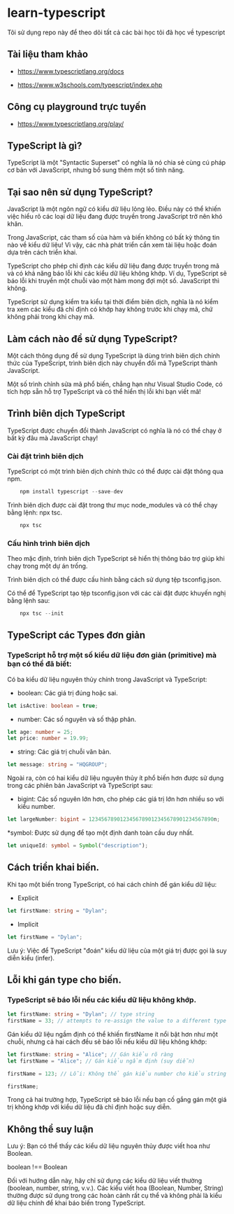 # learn-typescript

Tôi sử dụng repo này để theo dõi tất cả các bài học tôi đã học về typescript

## Tài liệu tham khảo

- https://www.typescriptlang.org/docs

- https://www.w3schools.com/typescript/index.php

## Công cụ playground trực tuyến

- https://www.typescriptlang.org/play/

## TypeScript là gì?

TypeScript là một "Syntactic Superset" có nghĩa là nó chia sẻ cùng cú pháp cơ bản với JavaScript, nhưng bổ sung thêm một số tính năng.

## Tại sao nên sử dụng TypeScript?

JavaScript là một ngôn ngữ có kiểu dữ liệu lỏng lẻo. Điều này có thể khiến việc hiểu rõ các loại dữ liệu đang được truyền trong JavaScript trở nên khó khăn.

Trong JavaScript, các tham số của hàm và biến không có bất kỳ thông tin nào về kiểu dữ liệu! Vì vậy, các nhà phát triển cần xem tài liệu hoặc đoán dựa trên cách triển khai.

TypeScript cho phép chỉ định các kiểu dữ liệu đang được truyền trong mã và có khả năng báo lỗi khi các kiểu dữ liệu không khớp.
Ví dụ, TypeScript sẽ báo lỗi khi truyền một chuỗi vào một hàm mong đợi một số. JavaScript thì không.

TypeScript sử dụng kiểm tra kiểu tại thời điểm biên dịch, nghĩa là nó kiểm tra xem các kiểu đã chỉ định có khớp hay không trước khi chạy mã, chứ không phải trong khi chạy mã.

## Làm cách nào để sử dụng TypeScript?

Một cách thông dụng để sử dụng TypeScript là dùng trình biên dịch chính thức của TypeScript, trình biên dịch này chuyển đổi mã TypeScript thành JavaScript.

Một số trình chỉnh sửa mã phổ biến, chẳng hạn như Visual Studio Code, có tích hợp sẵn hỗ trợ TypeScript và có thể hiển thị lỗi khi bạn viết mã!

## Trình biên dịch TypeScript

TypeScript được chuyển đổi thành JavaScript có nghĩa là nó có thể chạy ở bất kỳ đâu mà JavaScript chạy!

### Cài đặt trình biên dịch

TypeScript có một trình biên dịch chính thức có thể được cài đặt thông qua npm.

```typescript
    npm install typescript --save-dev
```

Trình biên dịch được cài đặt trong thư mục node_modules và có thể chạy bằng lệnh: npx tsc.

```typescript
    npx tsc
```

### Cấu hình trình biên dịch

Theo mặc định, trình biên dịch TypeScript sẽ hiển thị thông báo trợ giúp khi chạy trong một dự án trống.

Trình biên dịch có thể được cấu hình bằng cách sử dụng tệp tsconfig.json.

Có thể để TypeScript tạo tệp tsconfig.json với các cài đặt được khuyến nghị bằng lệnh sau:

```typescript
    npx tsc --init
```

## TypeScript các Types đơn giản

### TypeScript hỗ trợ một số kiểu dữ liệu đơn giản (primitive) mà bạn có thể đã biết:

Có ba kiểu dữ liệu nguyên thủy chính trong JavaScript và TypeScript:

- boolean: Các giá trị đúng hoặc sai.

```typescript
let isActive: boolean = true;
```

- number: Các số nguyên và số thập phân.

```typescript
let age: number = 25;
let price: number = 19.99;
```

- string: Các giá trị chuỗi văn bản.

```typescript
let message: string = "HQGROUP";
```

Ngoài ra, còn có hai kiểu dữ liệu nguyên thủy ít phổ biến hơn được sử dụng trong các phiên bản JavaScript và TypeScript sau:

- bigint: Các số nguyên lớn hơn, cho phép các giá trị lớn hơn nhiều so với kiểu number.

```typescript
let largeNumber: bigint = 1234567890123456789012345678901234567890n;
```

\*symbol: Được sử dụng để tạo một định danh toàn cầu duy nhất.

```typescript
let uniqueId: symbol = Symbol("description");
```

## Cách triển khai biến.

Khi tạo một biến trong TypeScript, có hai cách chính để gán kiểu dữ liệu:

- Explicit

```typescript
let firstName: string = "Dylan";
```

- Implicit

```typescript
let firstName = "Dylan";
```

Lưu ý: Việc để TypeScript "đoán" kiểu dữ liệu của một giá trị được gọi là suy diễn kiểu (infer).

## Lỗi khi gán type cho biến.

### TypeScript sẽ báo lỗi nếu các kiểu dữ liệu không khớp.

```typescript
let firstName: string = "Dylan"; // type string
firstName = 33; // attempts to re-assign the value to a different type
```

Gán kiểu dữ liệu ngầm định có thể khiến firstName ít nổi bật hơn như một chuỗi, nhưng cả hai cách đều sẽ báo lỗi nếu kiểu dữ liệu không khớp:

```typescript
let firstName: string = "Alice"; // Gán kiểu rõ ràng
let firstName = "Alice"; // Gán kiểu ngầm định (suy diễn)

firstName = 123; // Lỗi: Không thể gán kiểu number cho kiểu string

firstName;
```

Trong cả hai trường hợp, TypeScript sẽ báo lỗi nếu bạn cố gắng gán một giá trị không khớp với kiểu dữ liệu đã chỉ định hoặc suy diễn.

## Không thể suy luận

Lưu ý: Bạn có thể thấy các kiểu dữ liệu nguyên thủy được viết hoa như Boolean.

boolean !== Boolean

Đối với hướng dẫn này, hãy chỉ sử dụng các kiểu dữ liệu viết thường (boolean, number, string, v.v.). Các kiểu viết hoa (Boolean, Number, String) thường được sử dụng trong các hoàn cảnh rất cụ thể và không phải là kiểu dữ liệu chính để khai báo biến trong TypeScript.
